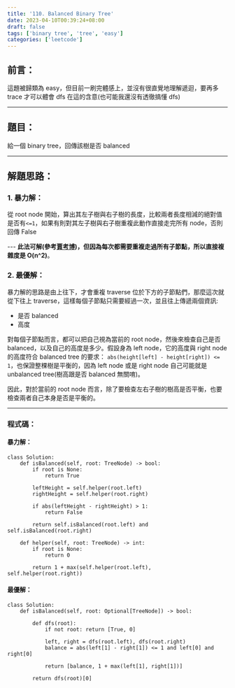 ```yaml
---
title: '110. Balanced Binary Tree'
date: 2023-04-10T00:39:24+08:00
draft: false
tags: ['binary tree', 'tree', 'easy']
categories: ['leetcode']
---
```


## 前言：

這題被歸類為 easy，但目前一刷完體感上，並沒有很直覺地理解遞迴，要再多 trace 才可以體會 dfs 在這的含意(也可能我還沒有透徹搞懂 dfs)

---

## 題目：

給一個 binary tree，回傳該樹是否 balanced

---

## 解題思路：

### 1. 暴力解：

從 root node 開始，算出其左子樹與右子樹的長度，比較兩者長度相減的絕對值是否有`<=1`，如果有則對其左子樹與右子樹重複此動作直接走完所有 node，否則回傳 False

--- **此法可解(參考[賈考博](https://www.youtube.com/watch?v=7vRTOS2SMuk))，但因為每次都需要重複走過所有子節點，所以直接複雜度是 O(n^2)**。

### 2. 最優解：

暴力解的思路是由上往下，才會重複 traverse 位於下方的子節點們，那麼這次就從下往上 traverse，這樣每個子節點只需要經過一次，並且往上傳遞兩個資訊:

- 是否 balanced
- 高度

對每個子節點而言，都可以把自己視為當前的 root node，然後來檢查自己是否 balanced，以及自己的高度是多少。假設身為 left node，它的高度與 right node 的高度符合 balanced tree 的要求： `abs(height[left] - height[right]) <= 1`，也保證整棵樹是平衡的，因為 left node 或是 right node 自己可能就是 unbalanced tree(樹高跟是否 balanced 無關唷)。

因此，對於當前的 root node 而言，除了要檢查左右子樹的樹高是否平衡，也要檢查兩者自己本身是否是平衡的。

---

### 程式碼：

#### 暴力解：

```
class Solution:
    def isBalanced(self, root: TreeNode) -> bool:
        if root is None:
            return True

        leftHeight = self.helper(root.left)
        rightHeight = self.helper(root.right)

        if abs(leftHeight - rightHeight) > 1:
            return False

        return self.isBalanced(root.left) and self.isBalanced(root.right)

    def helper(self, root: TreeNode) -> int:
        if root is None:
            return 0

        return 1 + max(self.helper(root.left), self.helper(root.right))
```

#### 最優解：

```
class Solution:
    def isBalanced(self, root: Optional[TreeNode]) -> bool:

        def dfs(root):
            if not root: return [True, 0]

            left, right = dfs(root.left), dfs(root.right)
            balance = abs(left[1] - right[1]) <= 1 and left[0] and right[0]

            return [balance, 1 + max(left[1], right[1])]

        return dfs(root)[0]

```
